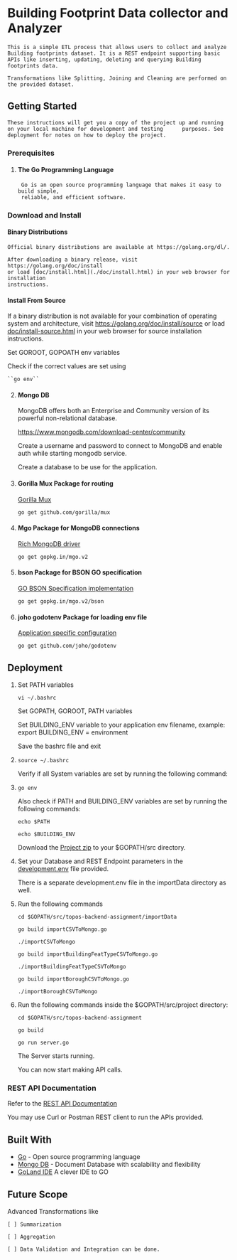 # Building Footprint Data collector and Analyzer

    This is a simple ETL process that allows users to collect and analyze Building footprints dataset. It is a REST endpoint supporting basic APIs like inserting, updating, deleting and querying Building footprints data.

    Transformations like Splitting, Joining and Cleaning are performed on the provided dataset.

## Getting Started

    These instructions will get you a copy of the project up and running on your local machine for development and testing      purposes. See deployment for notes on how to deploy the project.

### Prerequisites

1. #### The Go Programming Language

        Go is an open source programming language that makes it easy to build simple,
        reliable, and efficient software.

### Download and Install

#### Binary Distributions

    Official binary distributions are available at https://golang.org/dl/.

    After downloading a binary release, visit https://golang.org/doc/install
    or load [doc/install.html](./doc/install.html) in your web browser for installation
    instructions.

#### Install From Source

   If a binary distribution is not available for your combination of operating system and architecture, visit
    https://golang.org/doc/install/source or load [doc/install-source.html](./doc/install-source.html) in your web browser for  source installation instructions.

   Set GOROOT, GOPOATH env variables

   Check if the correct values are set using
    
    ``go env``

2. #### Mongo DB

    MongoDB offers both an Enterprise and Community version of its powerful non-relational database. 

    https://www.mongodb.com/download-center/community

    Create a username and password to connect to MongoDB and enable auth while starting mongodb service.

    Create a database to be use for the application.

3. #### Gorilla Mux Package for routing

    [Gorilla Mux](https://github.com/gorilla/mux)
    
    ``go get github.com/gorilla/mux``

4. #### Mgo Package for MongoDB connections

    [Rich MongoDB driver](https://gopkg.in/mgo.v2)
    
    ``go get gopkg.in/mgo.v2``

5. #### bson Package for BSON GO specification

    [GO BSON Specification implementation](https://gopkg.in/mgo.v2/bson)
    
    ``go get gopkg.in/mgo.v2/bson``

6. #### joho godotenv Package for loading env file

    [Application specific configuration](https://github.com/joho/godotenv)
    
    ``go get github.com/joho/godotenv``

## Deployment

1. Set PATH variables

   ``vi ~/.bashrc``

      Set GOPATH, GOROOT, PATH variables

      Set BUILDING_ENV variable to your application env filename, example: export BUILDING_ENV = environment

      Save the bashrc file and exit

2. ``source ~/.bashrc``

      Verify if all System variables are set by running the following command:

3. ``go env``

      Also check if PATH and BUILDING_ENV variables are set by running the following commands:

   ``echo $PATH``

   ``echo $BUILDING_ENV``

      Download the [Project zip](https://github.com/madhushripatil/topos-backend-assignment/archive/master.zip) to your $GOPATH/src   directory.

4. Set your Database and REST Endpoint parameters in the [development.env](https://github.com/madhushripatil/topos-backend-assignment/blob/master/development.env) file provided.

      There is a separate development.env file in the importData directory as well.

5. Run the following commands

    ``cd $GOPATH/src/topos-backend-assignment/importData``

    ``go build importCSVToMongo.go``

    ``./importCSVToMongo``

    ``go build importBuildingFeatTypeCSVToMongo.go``

    ``./importBuildingFeatTypeCSVToMongo``

    ``go build importBoroughCSVToMongo.go``

    ``./importBoroughCSVToMongo``

6. Run the following commands inside the $GOPATH/src/project directory:

    ``cd $GOPATH/src/topos-backend-assignment``

    ``go build``

    ``go run server.go``

      The Server starts running.

      You can now start making API calls.

### REST API Documentation

   Refer to the [REST API Documentation](https://documenter.getpostman.com/view/2410794/S1EH21eE)

   You may use Curl or Postman REST client to run the APIs provided.

## Built With

* [Go](https://golang.org/) - Open source programming language
* [Mongo DB](https://www.mongodb.com/what-is-mongodb) - Document Database with scalability and flexibility
* [GoLand IDE](https://www.jetbrains.com/go/?utm_expid=.qV9Irwa4SS-xPJHMhpNehw.0&utm_referrer=) A clever IDE to GO

## Future Scope

   Advanced Transformations like 

    [ ] Summarization

    [ ] Aggregation

    [ ] Data Validation and Integration can be done.
